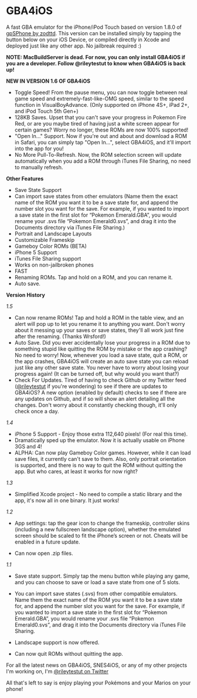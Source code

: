 GBA4iOS
=======

A fast GBA emulator for the iPhone/iPod Touch based on version 1.8.0 of [gpSPhone by zodttd](https://github.com/zodttd/gpSphone). This version can be installed simply by tapping the button below on your iOS Device, or compiled directly in Xcode and deployed just like any other app. No jailbreak required :)

__NOTE: MacBuildServer is dead. For now, you can only install GBA4iOS if you are a developer. Follow @rileytestut to know when GBA4iOS is back up!__

__NEW IN VERSION 1.6 OF GBA4iOS__

* Toggle Speed! From the pause menu, you can now toggle between real game speed and extremely-fast-like-OMG speed, similar to the speed function in VisualBoyAdvance. (Only supported on iPhone 4S+, iPad 2+, and iPod Touch 5th Gen+)
* 128KB Saves. Upset that you can't save your progress in Pokemon Fire Red, or are you maybe tired of having just a white screen appear for certain games? Worry no longer, these ROMs are now 100% supported!
* "Open In…" Support. Now if you're out and about and download a ROM in Safari, you can simply tap "Open In…", select GBA4iOS, and it'll import into the app for you!
* No More Pull-To-Refresh. Now, the ROM selection screen will update automatically when you add a ROM through iTunes File Sharing, no need to manually refresh.

__Other Features__

* Save State Support
* Can import save states from other emulators (Name them the exact name of the ROM you want it to be a save state for, and append the number slot you want for the save. For example, if you wanted to import a save state in the first slot for “Pokemon Emerald.GBA”, you would rename your .svs file “Pokemon Emerald0.svs”, and drag it into the Documents directory via iTunes File Sharing.)
* Portrait and Landscape Layouts
* Customizable Frameskip
* Gameboy Color ROMs (BETA)
* iPhone 5 Support
* iTunes File Sharing support
* Works on non-jailbroken phones
* FAST
* Renaming ROMs. Tap and hold on a ROM, and you can rename it.
* Auto save.

__Version History__

_1.5_

* Can now rename ROMs! Tap and hold a ROM in the table view, and an alert will pop up to let you rename it to anything you want. Don't worry about it messing up your saves or save states, they'll all work just fine after the renaming. (Thanks Wrsford!)
* Auto Save. Did you ever accidentally lose your progress in a ROM due to something stupid like quitting the ROM by mistake or the app crashing? No need to worry! Now, whenever you load a save state, quit a ROM, or the app crashes, GBA4iOS will create an auto save state you can reload just like any other save state. You never have to worry about losing your progress again! (It can be turned off, but why would you want that?)
* Check For Updates. Tired of having to check Github or my Twitter feed ([@rileytestut](http://twitter.com/rileytestut) if you're wondering) to see if there are updates to GBA4iOS? A new option (enabled by default) checks to see if there are any updates on Github, and if so will show an alert detailing all the changes. Don't worry about it constantly checking though, it'll only check once a day.

_1.4_

* iPhone 5 Support - Enjoy those extra 112,640 pixels! (For real this time).
* Dramatically sped up the emulator. Now it is actually usable on iPhone 3GS and 4!
* ALPHA: Can now play Gameboy Color games. However, while it can load save files, it currently can't save to them. Also, only portrait orientation is supported, and there is no way to quit the ROM without quitting the app. But who cares, at least it works for now right?

_1.3_

* Simplified Xcode project - No need to compile a static library and the app, it's now all in one binary. It just works!

_1.2_

* App settings: tap the gear icon to change the frameskip, controller skins (including a new fullscreen landscape option), whether the emulated screen should be scaled to fit the iPhone’s screen or not. Cheats will be enabled in a future update.

* Can now open .zip files.

_1.1_

* Save state support. Simply tap the menu button while playing any game, and you can choose to save or load a save state from one of 5 slots.

* You can import save states (.svs) from other compatible emulators. Name them the exact name of the ROM you want it to be a save state for, and append the number slot you want for the save. For example, if you wanted to import a save state in the first slot for “Pokemon Emerald.GBA”, you would rename your .svs file “Pokemon Emerald0.svs”, and drag it into the Documents directory via iTunes File Sharing.

* Landscape support is now offered.

* Can now quit ROMs without quitting the app.


For all the latest news on GBA4iOS, SNES4iOS, or any of my other projects I'm working on, I'm [@rileytestut on Twitter](http://twitter.com/rileytestut)

All that's left to say is enjoy playing your Pokémons and your Marios on your phone!
